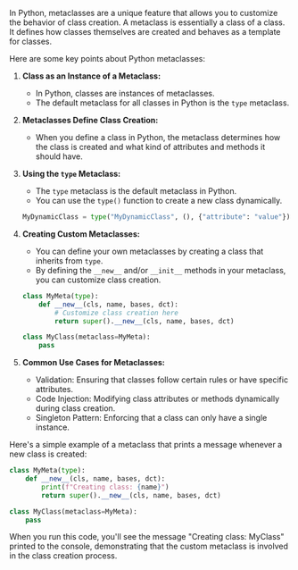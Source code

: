 In Python, metaclasses are a unique feature that allows you to customize the behavior of class creation. A metaclass is essentially a class of a class. It defines how classes themselves are created and behaves as a template for classes.

Here are some key points about Python metaclasses:

1. **Class as an Instance of a Metaclass:**
   - In Python, classes are instances of metaclasses.
   - The default metaclass for all classes in Python is the `type` metaclass.

2. **Metaclasses Define Class Creation:**
   - When you define a class in Python, the metaclass determines how the class is created and what kind of attributes and methods it should have.

3. **Using the `type` Metaclass:**
   - The `type` metaclass is the default metaclass in Python.
   - You can use the `type()` function to create a new class dynamically.

   ```python
   MyDynamicClass = type("MyDynamicClass", (), {"attribute": "value"})
   ```

4. **Creating Custom Metaclasses:**
   - You can define your own metaclasses by creating a class that inherits from `type`.
   - By defining the `__new__` and/or `__init__` methods in your metaclass, you can customize class creation.

   ```python
   class MyMeta(type):
       def __new__(cls, name, bases, dct):
           # Customize class creation here
           return super().__new__(cls, name, bases, dct)

   class MyClass(metaclass=MyMeta):
       pass
   ```

5. **Common Use Cases for Metaclasses:**
   - Validation: Ensuring that classes follow certain rules or have specific attributes.
   - Code Injection: Modifying class attributes or methods dynamically during class creation.
   - Singleton Pattern: Enforcing that a class can only have a single instance.

Here's a simple example of a metaclass that prints a message whenever a new class is created:

```python
class MyMeta(type):
    def __new__(cls, name, bases, dct):
        print(f"Creating class: {name}")
        return super().__new__(cls, name, bases, dct)

class MyClass(metaclass=MyMeta):
    pass
```

When you run this code, you'll see the message "Creating class: MyClass" printed to the console, demonstrating that the custom metaclass is involved in the class creation process.